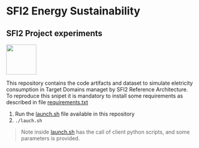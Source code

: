 # SFI2 Energy Sustainability
## SFI2 Project experiments

<a href="url"><img src="http://url.to/image.png](https://github.com/romoreira/SFI2-Energy-Sustainability/blob/f1d9047c24d8b16e2325c11045ccf3fd4bb36fac/image_2022_11_24T14_18_42_783Z%20(1).png" height="80" width="80" ></a>


This repository contains the code artifacts and dataset to simulate eletricity consumption in Target Domains managet by SFI2 Reference Architecture. To reproduce this snipet it is mandatory to install some requirements as described in file [requirements.txt](https://github.com/romoreira/SFI2-Energy-Sustainability/blob/master/requirements.txt)

1. Run the [launch.sh](https://github.com/romoreira/SFI2-Energy-Sustainability/blob/master/requirements.txt) file available in this repository
2. `./lauch.sh`
> Note inside [launch.sh](https://github.com/romoreira/SFI2-Energy-Sustainability/blob/master/requirements.txt) has the call of client python scripts, and some parameters is provided.

